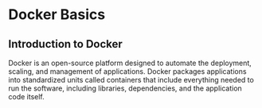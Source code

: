 # Docker Basics

## Introduction to Docker
Docker is an open-source platform designed to automate the deployment, scaling, and management of applications. Docker packages applications into standardized units called containers that include everything needed to run the software, including libraries, dependencies, and the application code itself.
